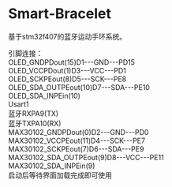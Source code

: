 # Smart-Bracelet
基于stm32f407的蓝牙运动手环系统。

引脚连接：</br>
OLED_GNDPDout(15)D1---GND---PD15</br>
OLED_VCCPDout(1)D3---VCC---PD1</br>
OLED_SCKPEout(8)D5---SCK---PE8</br>
OLED_SDA_OUTPEout(10)D7---SDA---PE10</br>
OLED_SDA_INPEin(10)</br>
Usart1</br>
蓝牙RXPA9(TX)</br>
蓝牙TXPA10(RX)</br>
MAX30102_GNDPDout(0)D2---GND---PD0</br>
MAX30102_VCCPEout(11)D4---SCK---PE7</br>
MAX30102_SCKPEout(7)D6---SDA---PE9</br>
MAX30102_SDA_OUTPEout(9)D8---VCC---PE11</br>
MAX30102_SDA_INPEin(9)</br>
启动后等待界面加载完成即可使用</br>
